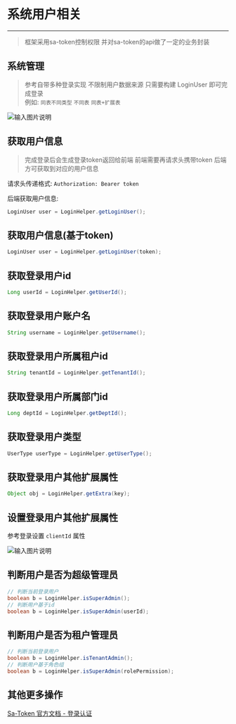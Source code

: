 # 系统用户相关
- - -

> 框架采用sa-token控制权限 并对sa-token的api做了一定的业务封装<br>

## 系统管理

> 参考自带多种登录实现 不限制用户数据来源 只需要构建 LoginUser 即可完成登录<br>
> 例如: `同表不同类型` `不同表` `同表+扩展表`<br>

![输入图片说明](https://foruda.gitee.com/images/1699590555824776931/63d493fc_1766278.png "屏幕截图")

## 获取用户信息

> 完成登录后会生成登录token返回给前端 前端需要再请求头携带token 后端方可获取到对应的用户信息

请求头传递格式: `Authorization: Bearer token`

后端获取用户信息:
```java
LoginUser user = LoginHelper.getLoginUser();
```

## 获取用户信息(基于token)
```java
LoginUser user = LoginHelper.getLoginUser(token);
```

## 获取登录用户id
```java
Long userId = LoginHelper.getUserId();
```

## 获取登录用户账户名
```java
String username = LoginHelper.getUsername();
```

## 获取登录用户所属租户id
```java
String tenantId = LoginHelper.getTenantId();
```

## 获取登录用户所属部门id
```java
Long deptId = LoginHelper.getDeptId();
```

## 获取登录用户类型
```java
UserType userType = LoginHelper.getUserType();
```

## 获取登录用户其他扩展属性
```java
Object obj = LoginHelper.getExtra(key);
```

## 设置登录用户其他扩展属性

参考登录设置 `clientId` 属性

![输入图片说明](https://foruda.gitee.com/images/1699591164562734430/42730add_1766278.png "屏幕截图")

## 判断用户是否为超级管理员

```java
// 判断当前登录用户
boolean b = LoginHelper.isSuperAdmin();
// 判断用户基于id
boolean b = LoginHelper.isSuperAdmin(userId);
```

## 判断用户是否为租户管理员

```java
// 判断当前登录用户
boolean b = LoginHelper.isTenantAdmin();
// 判断用户基于角色组
boolean b = LoginHelper.isSuperAdmin(rolePermission);
```

## 其他更多操作
[Sa-Token 官方文档 - 登录认证](https://sa-token.cc/doc.html#/use/login-auth)

